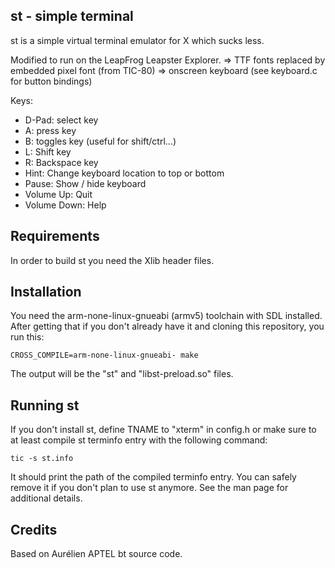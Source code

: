 st - simple terminal
--------------------
st is a simple virtual terminal emulator for X which sucks less.

Modified to run on the LeapFrog Leapster Explorer.
=> TTF fonts replaced by embedded pixel font (from TIC-80)
=> onscreen keyboard (see keyboard.c for button bindings)

Keys: 
- D-Pad: select key
- A: press key
- B: toggles key (useful for shift/ctrl...)
- L: Shift key
- R: Backspace key
- Hint: Change keyboard location to top or bottom
- Pause: Show / hide keyboard
- Volume Up: Quit
- Volume Down: Help


Requirements
------------
In order to build st you need the Xlib header files.


Installation
------------
You need the arm-none-linux-gnueabi (armv5) toolchain with SDL installed. After getting that if you don't already have it and cloning this repository, you run this:

```
CROSS_COMPILE=arm-none-linux-gnueabi- make
```

The output will be the "st" and "libst-preload.so" files.

Running st
----------
If you don't install st, define TNAME to "xterm" in config.h or make sure to at
least compile st terminfo entry with the following command:

    tic -s st.info

It should print the path of the compiled terminfo entry. You can
safely remove it if you don't plan to use st anymore.
See the man page for additional details.

Credits
-------
Based on  Aurélien APTEL <aurelien dot aptel at gmail dot com> bt source code.
